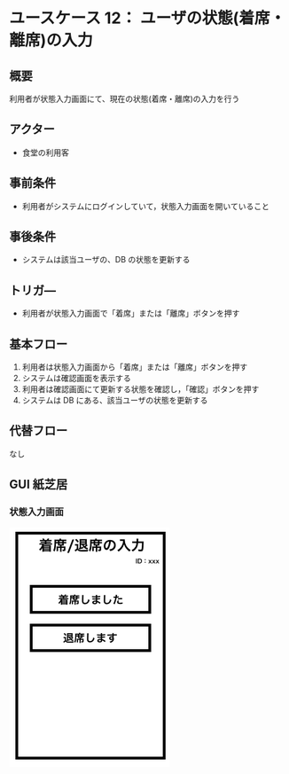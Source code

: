 # ユースケース 12： ユーザの状態(着席・離席)の入力

## 概要

利用者が状態入力画面にて、現在の状態(着席・離席)の入力を行う

## アクター

- 食堂の利用客

## 事前条件

- 利用者がシステムにログインしていて，状態入力画面を開いていること

## 事後条件

- システムは該当ユーザの、DB の状態を更新する

## トリガ―

- 利用者が状態入力画面で「着席」または「離席」ボタンを押す

## 基本フロー

1. 利用者は状態入力画面から「着席」または「離席」ボタンを押す
2. システムは確認画面を表示する
3. 利用者は確認画面にて更新する状態を確認し，「確認」ボタンを押す
4. システムは DB にある、該当ユーザの状態を更新する

## 代替フロー

なし

## GUI 紙芝居

### 状態入力画面

<img src="./img/InputSit.png">
